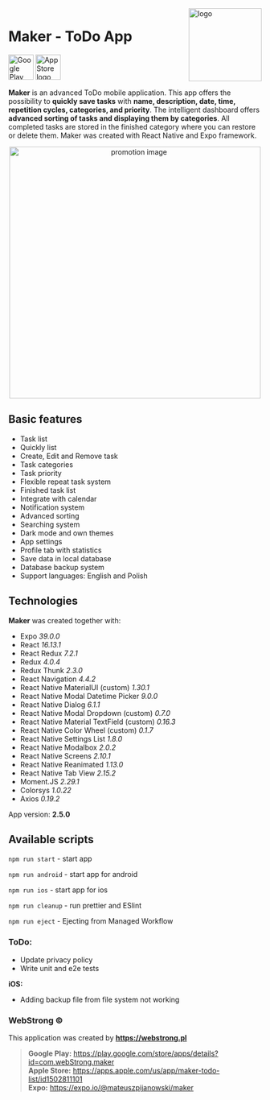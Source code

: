 <img align="right" width="145px" src="https://webstrong.pl/assets/Maker/app_images/logo.png" alt="logo">

# Maker - ToDo App

<a href="https://play.google.com/store/apps/details?id=com.webStrong.maker" target="_blank"><img src="https://webstrong.pl/assets/templates/google_play_en.png" alt="Google Play logo" height="50"/></a>
<a href="https://apps.apple.com/us/app/maker-todo-list/id1502811101" target="_blank"><img src="https://webstrong.pl/assets/templates/app_store_en.png" alt="App Store logo" height="50"/></a>

**Maker** is an advanced ToDo mobile application. This app offers the possibility to **quickly save tasks** with **name, description, date, time, repetition cycles, categories, and priority**. The intelligent dashboard offers **advanced sorting of tasks and displaying them by categories**. All completed tasks are stored in the finished category where you can restore or delete them. Maker was created with React Native and Expo framework.

<p align="center"><img src="https://webstrong.pl/assets/Maker/promo_images/maker_promo.png" width="500px"  alt="promotion image"/></p>

## Basic features

- Task list
- Quickly list
- Create, Edit and Remove task
- Task categories
- Task priority
- Flexible repeat task system
- Finished task list
- Integrate with calendar
- Notification system
- Advanced sorting
- Searching system
- Dark mode and own themes
- App settings
- Profile tab with statistics
- Save data in local database
- Database backup system
- Support languages: English and Polish

## Technologies

**Maker** was created together with:

- Expo <i>39.0.0</i>
- React <i>16.13.1</i>
- React Redux <i>7.2.1</i>
- Redux <i>4.0.4</i>
- Redux Thunk <i>2.3.0</i>
- React Navigation <i>4.4.2</i>
- React Native MaterialUI (custom) <i>1.30.1</i>
- React Native Modal Datetime Picker <i>9.0.0</i>
- React Native Dialog <i>6.1.1</i>
- React Native Modal Dropdown (custom) <i>0.7.0</i>
- React Native Material TextField (custom) <i>0.16.3</i>
- React Native Color Wheel (custom) <i>0.1.7</i>
- React Native Settings List <i>1.8.0</i>
- React Native Modalbox <i>2.0.2</i>
- React Native Screens <i>2.10.1</i>
- React Native Reanimated <i>1.13.0</i>
- React Native Tab View <i>2.15.2</i>
- Moment.JS <i>2.29.1</i>
- Colorsys <i>1.0.22</i>
- Axios <i>0.19.2</i>

<p>App version: <b>2.5.0</b></p>

## Available scripts

`npm run start` - start app

`npm run android` - start app for android

`npm run ios` - start app for ios

`npm run cleanup` - run prettier and ESlint

`npm run eject` - Ejecting from Managed Workflow

### ToDo:

- Update privacy policy
- Write unit and e2e tests

**iOS:**

- Adding backup file from file system not working

### WebStrong &copy;

This application was created by **https://webstrong.pl** <br />

> **Google Play:** https://play.google.com/store/apps/details?id=com.webStrong.maker <br /> **Apple Store:** https://apps.apple.com/us/app/maker-todo-list/id1502811101 <br /> **Expo:** https://expo.io/@mateuszpijanowski/maker
